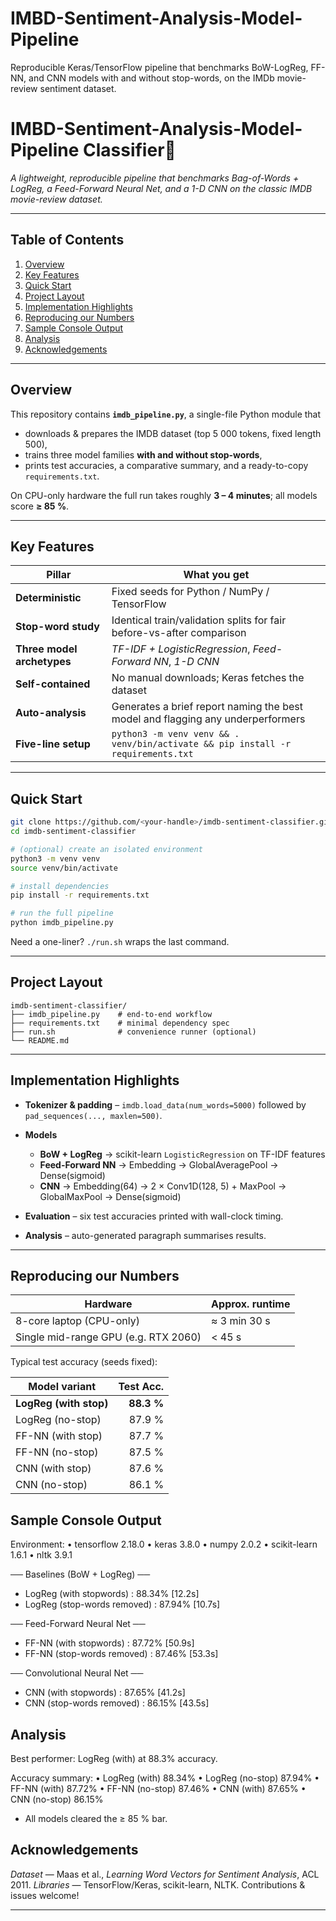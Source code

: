 # IMBD-Sentiment-Analysis-Model-Pipeline
Reproducible Keras/TensorFlow pipeline that benchmarks BoW-LogReg, FF-NN, and CNN models with and without stop-words, on the IMDb movie-review sentiment dataset.

# IMBD-Sentiment-Analysis-Model-Pipeline Classifier📝
*A lightweight, reproducible pipeline that benchmarks Bag-of-Words + LogReg, a Feed-Forward Neural Net, and a 1-D CNN on the classic IMDB movie-review dataset.*

---

## Table of Contents
1. [Overview](#overview)  
2. [Key Features](#key-features)  
3. [Quick Start](#quick-start)  
4. [Project Layout](#project-layout)  
5. [Implementation Highlights](#implementation-highlights)  
6. [Reproducing our Numbers](#reproducing-our-numbers)  
7. [Sample Console Output](#sample-console-output)
8. [Analysis](#analysis)
9. [Acknowledgements](#acknowledgements)

---

## Overview
This repository contains **`imdb_pipeline.py`**, a single-file Python module that

* downloads & prepares the IMDB dataset (top 5 000 tokens, fixed length 500),  
* trains three model families **with and without stop-words**,  
* prints test accuracies, a comparative summary, and a ready-to-copy `requirements.txt`.

On CPU-only hardware the full run takes roughly **3 – 4 minutes**; all models score **≥ 85 %**.

---

## Key Features
| Pillar | What you get |
|--------|--------------|
| **Deterministic** | Fixed seeds for Python / NumPy / TensorFlow |
| **Stop-word study** | Identical train/validation splits for fair before-vs-after comparison |
| **Three model archetypes** | *TF-IDF + LogisticRegression*, *Feed-Forward NN*, *1-D CNN* |
| **Self-contained** | No manual downloads; Keras fetches the dataset |
| **Auto-analysis** | Generates a brief report naming the best model and flagging any underperformers |
| **Five-line setup** | `python3 -m venv venv && . venv/bin/activate && pip install -r requirements.txt` |

---

## Quick Start

```bash
git clone https://github.com/<your-handle>/imdb-sentiment-classifier.git
cd imdb-sentiment-classifier

# (optional) create an isolated environment
python3 -m venv venv
source venv/bin/activate

# install dependencies
pip install -r requirements.txt

# run the full pipeline
python imdb_pipeline.py
````

Need a one-liner?  `./run.sh` wraps the last command.

---

## Project Layout

```
imdb-sentiment-classifier/
├── imdb_pipeline.py    # end-to-end workflow
├── requirements.txt    # minimal dependency spec
├── run.sh              # convenience runner (optional)
└── README.md
```

---

## Implementation Highlights

* **Tokenizer & padding** – `imdb.load_data(num_words=5000)` followed by `pad_sequences(..., maxlen=500)`.
* **Models**

  * **BoW + LogReg** → scikit-learn `LogisticRegression` on TF-IDF features
  * **Feed-Forward NN** → Embedding → GlobalAveragePool → Dense(sigmoid)
  * **CNN** → Embedding(64) → 2 × Conv1D(128, 5) + MaxPool → GlobalMaxPool → Dense(sigmoid)
* **Evaluation** – six test accuracies printed with wall-clock timing.
* **Analysis** – auto-generated paragraph summarises results.

---

## Reproducing our Numbers

| Hardware                             | Approx. runtime |
| ------------------------------------ | --------------- |
| 8-core laptop (CPU-only)             | ≈ 3 min 30 s    |
| Single mid-range GPU (e.g. RTX 2060) | < 45 s          |

Typical test accuracy (seeds fixed):

| Model variant          |  Test Acc. |
| ---------------------- | ---------: |
| **LogReg (with stop)** | **88.3 %** |
| LogReg (no-stop)       |     87.9 % |
| FF-NN (with stop)      |     87.7 % |
| FF-NN (no-stop)        |     87.5 % |
| CNN (with stop)        |     87.6 % |
| CNN (no-stop)          |     86.1 % |


## Sample Console Output
Environment:
 • tensorflow 2.18.0
 • keras 3.8.0
 • numpy 2.0.2
 • scikit-learn 1.6.1
 • nltk 3.9.1


── Baselines (BoW + LogReg) ──
* LogReg  (with stopwords)      : 88.34%  [12.2s]
* LogReg  (stop-words removed)  : 87.94%  [10.7s]

── Feed-Forward Neural Net ──
* FF-NN  (with stopwords)       : 87.72%  [50.9s]
* FF-NN  (stop-words removed)   : 87.46%  [53.3s]

── Convolutional Neural Net ──
* CNN    (with stopwords)       : 87.65%  [41.2s]
* CNN    (stop-words removed)   : 86.15%  [43.5s]



## Analysis
Best performer: LogReg (with) at 88.3% accuracy.

Accuracy summary:
 • LogReg (with)      88.34%
 • LogReg (no-stop)   87.94%
 • FF-NN  (with)      87.72%
 • FF-NN  (no-stop)   87.46%
 • CNN    (with)      87.65%
 • CNN    (no-stop)   86.15%

* All models cleared the ≥ 85 % bar.


## Acknowledgements

*Dataset* — Maas et al., *Learning Word Vectors for Sentiment Analysis*, ACL 2011.
*Libraries* — TensorFlow/Keras, scikit-learn, NLTK.
Contributions & issues welcome!


---

